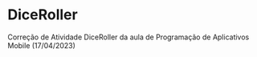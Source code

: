 # DiceRoller
Correção de Atividade DiceRoller da aula de Programação de Aplicativos Mobile (17/04/2023)
